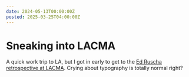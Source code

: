 ```yaml
---
date: 2024-05-13T00:00:00Z
posted: 2025-03-25T04:00:00Z
---
```


# Sneaking into LACMA

A quick work trip to LA, but I got in early to get to the [Ed Ruscha retrospective at LACMA](https://www.lacma.org/art/exhibition/ed-ruscha-now-then). Crying about typography is totally normal right?
